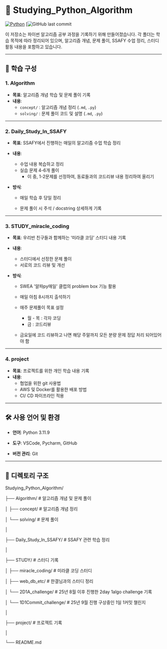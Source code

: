 # 🐍 Studying_Python_Algorithm

[![Python](https://img.shields.io/badge/Python-3.x-blue?logo=python)](https://www.python.org/)
[![GitHub last commit](https://img.shields.io/github/last-commit/najung-h/Studying_Python_Algorithm?color=brightgreen&logo=github)

이 저장소는 파이썬 알고리즘 공부 과정을 기록하기 위해 만들어졌습니다.
 각 폴더는 학습 목적에 따라 정리되어 있으며, 
알고리즘 개념, 문제 풀이, SSAFY 수업 정리, 스터디 활동 내용을 포함하고 있습니다.



---

## 📌 학습 구성

### 1. Algorithm

- **목표**: 알고리즘 개념 학습 및 문제 풀이 기록
- **내용**:
  - `concept/` : 알고리즘 개념 정리 (`.md`, `.py`)
  - `solving/` : 문제 풀이 코드 및 설명 (`.md`, `.py`)



---

### 2. **Daily_Study_In_SSAFY**
- **목표**: SSAFY에서 진행하는 매일의 알고리즘 수업 학습 정리

- **내용**:
  - 수업 내용 복습하고 정리
  - 실습 문제 4-6개 풀이
    - 이 중, 1-2문제를 선정하여, 동료들과의 코드리뷰 내용 정리하여 올리기
  
- **방식**:
  
  - 매일 학습 후 당일 정리
  
  - 문제 풀이 시 주석 / docstring 상세하게 기록
  
    

---

### 3. **STUDY_miracle_coding**
- **목표**: 우리반 친구들과 함께하는 ‘미라클 코딩’ 스터디 내용 기록

- **내용**:
  
  - 스터디에서 선정한 문제 풀이
  - 서로의 코드 리뷰 및 개선
  
- **방식**:
  
  - SWEA '알파py매일' 클럽의 problem box 기능 활용
  
  - 매일 아침 8시까지 출석하기
  
  - 매주 문제풀이 목표 설정
  
    - 월 - 목 : 각자 코딩
    - 금        : 코드리뷰
  
  - 금요일에 코드 리뷰하고 나면 해당 주말까지 모든 분량 문제 정답 처리 되어있어야 함
  

---

### 4. **project**

- **목표**: 프로젝트를 위한 개인 학습 내용 기록
- **내용**:
  - 협업을 위한 git 사용법
  - AWS 및 Docker를 활용한 배포 방법
  - CI/ CD 파이프라인 적용



---

## 🛠 사용 언어 및 환경
- **언어**: Python 3.11.9

- **도구**: VSCode, Pycharm, GitHub

- **버전 관리**: Git

  

---

## 📂 디렉토리 구조

Studying_Python_Algorithm/

├── Algorithm/              # 알고리즘 개념 및 문제 풀이

│   ├── concept/            # 알고리즘 개념 정리

│   └── solving/            # 문제 풀이

│

├── Daily_Study_In_SSAFY/   # SSAFY 관련 학습 정리

│

├── STUDY/   #  스터디 기록

│   ├── miracle_coding/                        # 미라클 코딩 스터디

│   ├── web_db_etc/                             # 한결님과의 스터디 정리

│   └── 2D1A_challenge/                      # 25년 8월 이후 진행한 2day 1algo challenge 기록

│   └── 1D1Commit_challenge/            #  25년 9월 진행 구상중인 1일 1커밋 챌린지

│

├── project/                # 프로젝트 기록

│

└── README.md

